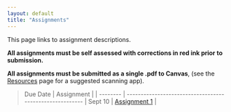 ```yaml
---
layout: default
title: "Assignments"
---
```


This page links to assignment descriptions.

**All assignments must be self assessed with corrections in red ink prior to submission.**

**All assignments must be submitted as a single .pdf to Canvas**, (see the [Resources](../resources.html) page for a suggested scanning app).

> Due Date |                Assignment                                |                                              |
> -------- | -------------------------------------------------------- |
> Sept 10  | [Assignment 1](../assign/assign01.html)                  |
